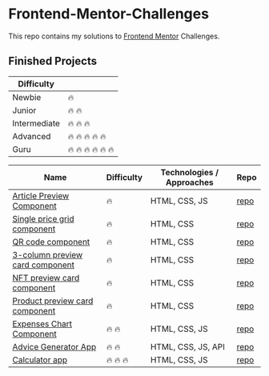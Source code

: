 # Frontend-Mentor-Challenges

This repo contains my solutions to [Frontend Mentor](https://www.frontendmentor.io/) Challenges.

## Finished Projects

| Difficulty   |                                           |
| ------------ | ----------------------------------------- |
| Newbie       | :fire:                                    |
| Junior       | :fire: :fire:                             |
| Intermediate | :fire: :fire: :fire:                      |
| Advanced     | :fire: :fire: :fire: :fire: :fire:        |
| Guru         | :fire: :fire: :fire: :fire: :fire: :fire: |

| Name | Difficulty           | Technologies / Approaches | Repo  |
| ---- | -------------------- | ------------------------- | ----- |
| [Article Preview Component](https://kuraanal.github.io/my.frontend.mentor.solutions/Article%20Preview%20Component/) | :fire: | HTML, CSS, JS | [repo](https://github.com/Kuraanal/my.frontend.mentor.solutions/blob/master/Article%20Preview%20Component/) |
| [Single price grid component](https://kuraanal.github.io/my.frontend.mentor.solutions/Single%20price%20grid%20component) | :fire: | HTML, CSS | [repo](https://github.com/Kuraanal/my.frontend.mentor.solutions/tree/master/Single%20price%20grid%20component) |
| [QR code component](https://kuraanal.github.io/my.frontend.mentor.solutions/QR%20code%20component/) | :fire: | HTML, CSS | [repo](https://github.com/Kuraanal/my.frontend.mentor.solutions/tree/master/QR%20code%20component) |
| [3-column preview card component](https://kuraanal.github.io/my.frontend.mentor.solutions/3-column%20preview%20card%20component/) | :fire: | HTML, CSS | [repo](https://github.com/Kuraanal/my.frontend.mentor.solutions/tree/master/3-column%20preview%20card%20component) |
| [NFT preview card component](https://kuraanal.github.io/my.frontend.mentor.solutions/NFT%20Preview%20Card/) | :fire: | HTML, CSS | [repo](https://github.com/Kuraanal/my.frontend.mentor.solutions/tree/master/NFT%20Preview%20Card) |
| [Product preview card component](https://kuraanal.github.io/my.frontend.mentor.solutions/Product%20preview%20card%20component/) | :fire: | HTML, CSS | [repo](https://github.com/Kuraanal/my.frontend.mentor.solutions/tree/master/Product%20preview%20card%20component) |
| [Expenses Chart Component](https://kuraanal.github.io/my.frontend.mentor.solutions/Expenses%20Chart%20Component/) | :fire: :fire: | HTML, CSS, JS | [repo](https://github.com/Kuraanal/my.frontend.mentor.solutions/tree/master/Expenses%20Chart%20Component) |
| [Advice Generator App](https://kuraanal.github.io/my.frontend.mentor.solutions/Advice%20Generator%20App/) | :fire: :fire: | HTML, CSS, JS, API | [repo](https://github.com/Kuraanal/my.frontend.mentor.solutions/tree/master/Advice%20Generator%20App) |
| [Calculator app](https://kuraanal.github.io/my.frontend.mentor.solutions/Calculator%20app/) | :fire: :fire: :fire: | HTML, CSS, JS | [repo](https://github.com/Kuraanal/my.frontend.mentor.solutions/tree/master/Calculator%20app) |
